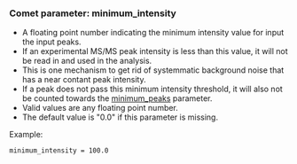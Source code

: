 ### Comet parameter: minimum_intensity

- A floating point number indicating the minimum intensity value
for input the input peaks.
- If an experimental MS/MS peak intensity is less than this value,
it will not be read in and used in the analysis.
- This is one mechanism to get rid of systemmatic background noise
that has a near contant peak intensity.
- If a peak does not pass this minimum intensity threshold, it will
also not be counted towards the [minimum_peaks](minimum_peaks.html)
parameter.
- Valid values are any floating point number.
- The default value is "0.0" if this parameter is missing.

Example:
```
minimum_intensity = 100.0
```
